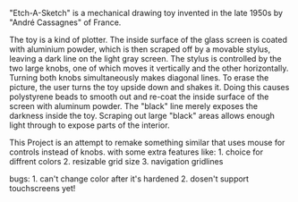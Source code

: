 "Etch-A-Sketch"
is a mechanical drawing toy invented in the late 1950s by "André Cassagnes" of France.

The toy is a kind of plotter. The inside surface of the glass screen is coated with aluminium powder, which is then scraped off by a movable stylus, leaving a dark line on the light gray screen. The stylus is controlled by the two large knobs, one of which moves it vertically and the other horizontally. Turning both knobs simultaneously makes diagonal lines. To erase the picture, the user turns the toy upside down and shakes it. Doing this causes polystyrene beads to smooth out and re-coat the inside surface of the screen with aluminum powder. The "black" line merely exposes the darkness inside the toy. Scraping out large "black" areas allows enough light through to expose parts of the interior.

This Project is an attempt to remake something similar that uses mouse for controls instead of knobs.
with some extra features like:
	1. choice for diffrent colors
	2. resizable grid size
	3. navigation gridlines


bugs:
	1. can't change color after it's hardened
	2. dosen't support touchscreens yet!

